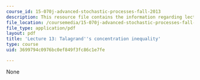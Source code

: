 ```yaml
---
course_id: 15-070j-advanced-stochastic-processes-fall-2013
description: This resource file contains the information regarding lecture 13.
file_location: /coursemedia/15-070j-advanced-stochastic-processes-fall-2013/3699794c0976bc0ef849f3fc86c1e7fe_MIT15_070JF13_Lec13.pdf
file_type: application/pdf
layout: pdf
title: 'Lecture 13: Talagrand''s concentration inequality'
type: course
uid: 3699794c0976bc0ef849f3fc86c1e7fe

---
```

None